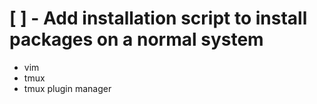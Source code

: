 # [ ] - Add installation script to install packages on a normal system

- vim 
- tmux
- tmux plugin manager
